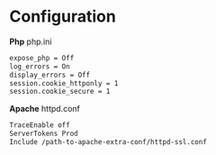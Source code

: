 # Configuration
**Php** php.ini
```sh
expose_php = Off
log_errors = On
display_errors = Off
session.cookie_httponly = 1
session.cookie_secure = 1
```

**Apache**
httpd.conf
```sh
TraceEnable off
ServerTokens Prod
Include /path-to-apache-extra-conf/httpd-ssl.conf
```
